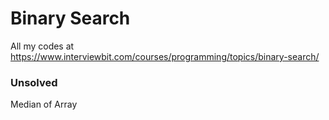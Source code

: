# Binary Search
All my codes at https://www.interviewbit.com/courses/programming/topics/binary-search/

### Unsolved
  Median of Array
